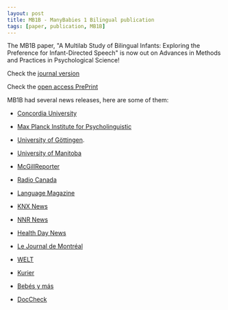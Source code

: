 ```yaml
---
layout: post
title: MB1B - ManyBabies 1 Bilingual publication
tags: [paper, publication, MB1B]
---
```


The MB1B paper, "A Multilab Study of Bilingual Infants: Exploring the Preference for Infant-Directed Speech" is now out on Advances in Methods and
Practices in Psychological Science!

Check the [journal version](https://doi.org/10.1177/2515245920974622)

Check the [open access PrePrint](https://psyarxiv.com/sqh9d/)

MB1B had several news releases, here are some of them:

- [Concordia University](https://www.concordia.ca/news/stories/2021/03/23/bilingual-infants-prefer-baby-talk-especially-when-its-one-of-their-native-languages-according-to-new-concordia-led-study.html?c=/news/archive)

- [Max Planck Institute for Psycholinguistic](https://www.mpi.nl/news/bilingual-babies-prefer-baby-talk-especially-when-its-one-their-native-languages-according-new)

- [University of Göttingen](https://www.uni-goettingen.de/en/3240.html?id=6206).

- [University of Manitoba](https://news.umanitoba.ca/bilingual-babies-prefer-baby-talk-new-study-shows/)

- [McGillReporter](https://reporter.mcgill.ca/bilingual-babies-prefer-baby-talk-in-any-language/)

- [Radio Canada](https://www.rcinet.ca/en/2021/03/23/infants-prefer-baby-talk-own-language-study-shows/)

- [Language Magazine](https://www.languagemagazine.com/2021/03/24/bilingual-infants-prefer-baby-talk/)

- [KNX News](https://www.audacy.com/knx1070/news/local/ucla-study-babies-in-bilingual-families-prefer-baby-talk)

- [NNR News](https://www.technologynetworks.com/neuroscience/news/even-bilingual-babies-prefer-baby-talk-347156)

- [Health Day News](https://consumer.healthday.com/b-3-24-whatever-the-language-babies-love-baby-talk-2651172003.html)

- [Le Journal de Montréal](https://www.journaldemontreal.com/2021/03/23/les-bebes-preferent-le-langage-enfantin-plutot-quun-vocabulaire-adulte-1)

- [WELT](https://www.welt.de/kmpkt/article229072179/Diesen-Vorteil-haben-Kinder-mit-denen-in-Babysprache-gesprochen-wird.html)

- [Kurier](https://kurier.at/wissen/wissenschaft/babys-bevorzugen-baby-talk-in-muttersprache/401329998)

- [Bebés y más](https://www.bebesymas.com/desarrollo/bebes-prefieren-que-usemos-lenguaje-bebes-esten-aprendiendo-idioma-dos)

- [DocCheck](https://www.doccheck.com/de/detail/articles/32347-baby-talk-muttersprache-gewinnt)

